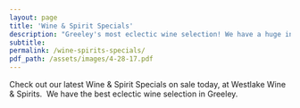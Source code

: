 ```yaml
---
layout: page
title: 'Wine & Spirit Specials'
description: "Greeley's most eclectic wine selection! We have a huge inventory to choose from, both foreign and domestic."
subtitle:
permalink: /wine-spirits-specials/
pdf_path: /assets/images/4-28-17.pdf
---
```



Check out our latest Wine & Spirit Specials on sale today, at Westlake Wine & Spirits.  We have the best eclectic wine selection in Greeley.